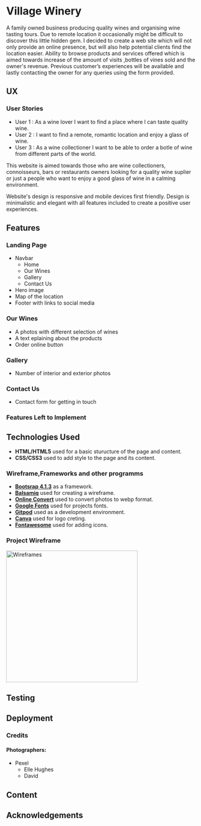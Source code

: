 # Village Winery 
A family owned business producing quality wines and organising wine tasting tours. 
Due to remote location it occasionally might be difficult to discover this little hidden gem.
I decided to create a web site which will not only provide an online presence,
but will also help potential clients find the location easier. 
Ability to browse products and services offered which is aimed towards increase of the amount of visits
,bottles of vines sold and the owner's revenue. 
Previous customer’s experiences will be available 
and lastly contacting the owner for any queries using the form provided. 
## UX
### User Stories

* User 1 : As a wine lover I want to find a place where I can taste quality wine.
* User 2 : I want to find a remote, romantic location and enjoy a glass of wine.
* User 3 : As a wine collectioner I want to be able to order a botle of wine from different parts of the world.


This website is aimed towards those who are wine collectioners, connoisseurs, bars or restaurants owners looking for a quality wine suplier 
or just a people who want to enjoy a good glass of wine in a calming environment.

Website's design is responsive and mobile devices first friendly. Design is minimalistic and elegant with all features included to 
create a positive user experiences.

## Features
### Landing Page
* Navbar
   * Home
   * Our Wines
   * Gallery
   * Contact Us
* Hero image
* Map of the location
* Footer with links to social media
### Our Wines
* A photos with different selection of wines
* A text eplaining about the products
* Order online button
### Gallery
* Number of interior and exterior photos
### Contact Us
* Contact form for getting in touch


### Features Left to Implement

## Technologies Used 

* __HTML/HTML5__ used for a basic sturucture of the page and content.
* __CSS/CSS3__ used to add style to the page and its content.

### Wireframe,Frameworks and other programms

* [__Bootsrap 4.1.3__](https://getbootstrap.com) as a framework.
* [__Balsamiq__](https://balsamiq.com) used for creating a wireframe.
* [__Online Convert__](https://image.online-convert.com) used to convert photos to webp format.
* [__Google Fonts__](https://fonts.google.com) used for projects fonts.
* [__Gitpod__](https://gitpod.io) used as a development environment.
* [__Canva__](https://www.canva.com) used for logo creting.
* [__Fontawesome__](https://fontawesome.com) used for adding icons.
### Project Wireframe
<p><img height="350" src="https://github.com/kuzGo/village-winery/tree/master/assets/wireframe" alt="  Wireframes" ></p>


## Testing

## Deployment

### Credits 
 #### Photographers:
 * Pexel
     * Elle Hughes
     * David
## Content

## Acknowledgements
